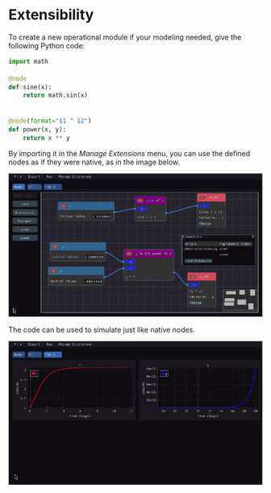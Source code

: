 # Extensibility
To create a new operational module if your modeling needed, give the following Python code:

```py
import math

@node
def sine(x):
    return math.sin(x)


@node(format="$1 ^ $2")
def power(x, y):
    return x ** y
```

By importing it in the *Manage Extensions* menu, you can use the defined nodes as if they were native, as in the image below.

![O editor de nós incluindo os nós customizados de seno e potência](/img/demo-with-extensions-nodes.png)

The code can be used to simulate just like native nodes.

![Plotagem das EDOs utilizando nós customizados](/img/demo-with-extensions-simulation.png)
